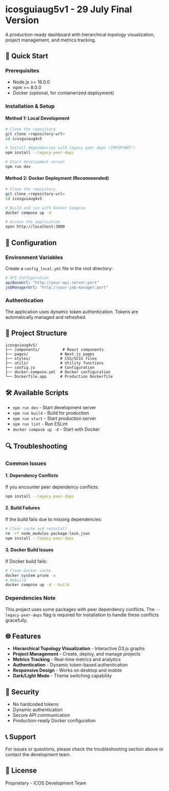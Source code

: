 # icosguiaug5v1 - 29 July Final Version

A production-ready dashboard with hierarchical topology visualization, project management, and metrics tracking.

## 🚀 Quick Start

### Prerequisites
- Node.js >= 16.0.0
- npm >= 8.0.0
- Docker (optional, for containerized deployment)

### Installation & Setup

#### Method 1: Local Development
```bash
# Clone the repository
git clone <repository-url>
cd icosguiaug4v5

# Install dependencies with legacy peer deps (IMPORTANT!)
npm install --legacy-peer-deps

# Start development server
npm run dev
```

#### Method 2: Docker Deployment (Recommended)
```bash
# Clone the repository
git clone <repository-url>
cd icosguiaug4v5

# Build and run with Docker Compose
docker compose up -d

# Access the application
open http://localhost:3000
```

## 🔧 Configuration

### Environment Variables
Create a `config_local.yml` file in the root directory:
```yaml
# API Configuration
apiBaseUrl: "http://your-api-server:port"
jobManagerUrl: "http://your-job-manager:port"
```

### Authentication
The application uses dynamic token authentication. Tokens are automatically managed and refreshed.

## 📁 Project Structure

```
icosguiaug4v5/
├── components/          # React components
├── pages/              # Next.js pages
├── styles/             # CSS/SCSS files
├── utils/              # Utility functions
├── config.js           # Configuration
├── docker-compose.yml  # Docker configuration
└── Dockerfile.app      # Production Dockerfile
```

## 🛠️ Available Scripts

- `npm run dev` - Start development server
- `npm run build` - Build for production
- `npm run start` - Start production server
- `npm run lint` - Run ESLint
- `docker compose up -d` - Start with Docker

## 🔍 Troubleshooting

### Common Issues

#### 1. Dependency Conflicts
If you encounter peer dependency conflicts:
```bash
npm install --legacy-peer-deps
```

#### 2. Build Failures
If the build fails due to missing dependencies:
```bash
# Clear cache and reinstall
rm -rf node_modules package-lock.json
npm install --legacy-peer-deps
```

#### 3. Docker Build Issues
If Docker build fails:
```bash
# Clean Docker cache
docker system prune -a
# Rebuild
docker compose up -d --build
```

### Dependencies Note
This project uses some packages with peer dependency conflicts. The `--legacy-peer-deps` flag is required for installation to handle these conflicts gracefully.

## 🌐 Features

- **Hierarchical Topology Visualization** - Interactive D3.js graphs
- **Project Management** - Create, deploy, and manage projects
- **Metrics Tracking** - Real-time metrics and analytics
- **Authentication** - Dynamic token-based authentication
- **Responsive Design** - Works on desktop and mobile
- **Dark/Light Mode** - Theme switching capability

## 🔐 Security

- No hardcoded tokens
- Dynamic authentication
- Secure API communication
- Production-ready Docker configuration

## 📞 Support

For issues or questions, please check the troubleshooting section above or contact the development team.

## 📄 License

Proprietary - ICOS Development Team
